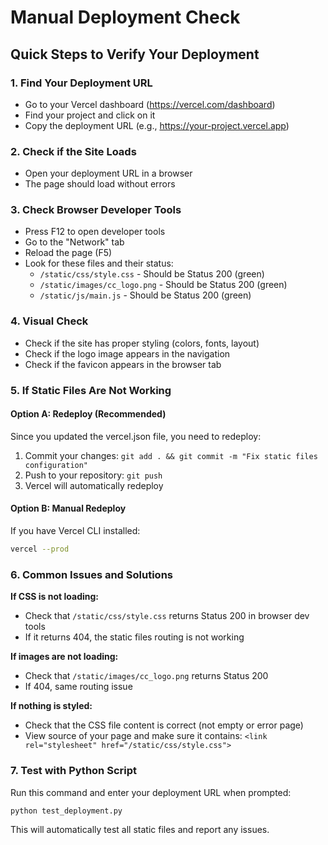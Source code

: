 # Manual Deployment Check

## Quick Steps to Verify Your Deployment

### 1. Find Your Deployment URL
- Go to your Vercel dashboard (https://vercel.com/dashboard)
- Find your project and click on it
- Copy the deployment URL (e.g., https://your-project.vercel.app)

### 2. Check if the Site Loads
- Open your deployment URL in a browser
- The page should load without errors

### 3. Check Browser Developer Tools
- Press F12 to open developer tools
- Go to the "Network" tab
- Reload the page (F5)
- Look for these files and their status:
  - `/static/css/style.css` - Should be Status 200 (green)
  - `/static/images/cc_logo.png` - Should be Status 200 (green)
  - `/static/js/main.js` - Should be Status 200 (green)

### 4. Visual Check
- Check if the site has proper styling (colors, fonts, layout)
- Check if the logo image appears in the navigation
- Check if the favicon appears in the browser tab

### 5. If Static Files Are Not Working

#### Option A: Redeploy (Recommended)
Since you updated the vercel.json file, you need to redeploy:
1. Commit your changes: `git add . && git commit -m "Fix static files configuration"`
2. Push to your repository: `git push`
3. Vercel will automatically redeploy

#### Option B: Manual Redeploy
If you have Vercel CLI installed:
```bash
vercel --prod
```

### 6. Common Issues and Solutions

**If CSS is not loading:**
- Check that `/static/css/style.css` returns Status 200 in browser dev tools
- If it returns 404, the static files routing is not working

**If images are not loading:**
- Check that `/static/images/cc_logo.png` returns Status 200
- If 404, same routing issue

**If nothing is styled:**
- Check that the CSS file content is correct (not empty or error page)
- View source of your page and make sure it contains: `<link rel="stylesheet" href="/static/css/style.css">`

### 7. Test with Python Script
Run this command and enter your deployment URL when prompted:
```bash
python test_deployment.py
```

This will automatically test all static files and report any issues.
